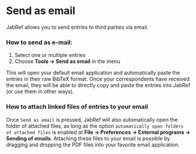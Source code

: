 # Send as email

JabRef allows you to send entries to third parties via email.

### How to send as e-mail:

1. Select one or multiple entries
2. Choose **Tools → Send as email** in the menu

This will open your default email application and automatically paste the entries in their raw BibTeX format. Once your correspondents have received the email, they will be able to directly copy and paste the entries into JabRef (or use them in other ways).

### How to attach linked files of entries to your email

Once `Send as email` is pressed, JabRef will also automatically open the folder of attached files, as long as the option `automatically open folders of attached files` is enabled at **File → Preferences → External programs → Sending of emails**. Attaching these files to your email is possible by dragging and dropping the PDF files into your favorite email application.
